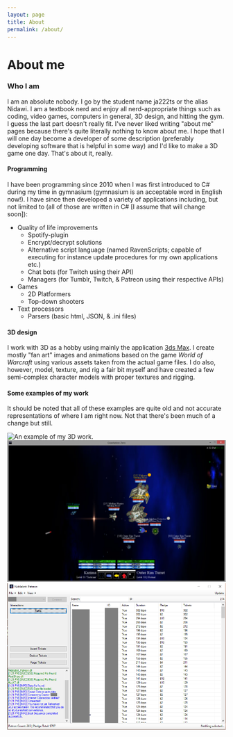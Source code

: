 ```yaml
---
layout: page
title: About
permalink: /about/
---
```

# About me
### Who I am
I am an absolute nobody. I go by the student name ja222ts or the alias Nidawi. I am a textbook nerd and enjoy all nerd-appropriate things such as coding, video games, computers in general, 3D design, and hitting the gym. I guess the last part doesn't really fit. I've never liked writing "about me" pages because there's quite literally nothing to know about me. I hope that I will one day become a developer of some description (preferably developing software that is helpful in some way) and I'd like to make a 3D game one day. That's about it, really.
#### Programming
I have been programming since 2010 when I was first introduced to C# during my time in gymnasium (gymnasium is an acceptable word in English now!). I have since then developed a variety of applications including, but not limited to (all of those are written in C# [I assume that will change soon]):
* Quality of life improvements
  * Spotify-plugin
  * Encrypt/decrypt solutions
  * Alternative script language (named RavenScripts; capable of executing for instance update procedures for my own applications etc.)
  * Chat bots (for Twitch using their API)
  * Managers (for Tumblr, Twitch, & Patreon using their respective APIs)
* Games
  * 2D Platformers
  * Top-down shooters
* Text processors
  * Parsers (basic html, JSON, & .ini files)  

#### 3D design
I work with 3D as a hobby using mainly the application [3ds Max](https://www.autodesk.eu/products/3ds-max/overview). I create mostly "fan art" images and animations based on the game *World of Warcraft* using various assets taken from the actual game files. I do also, however, model, texture, and rig a fair bit myself and have created a few semi-complex character models with proper textures and rigging.

#### Some examples of my work
It should be noted that all of these examples are quite old and not accurate representations of where I am right now. Not that there's been much of a change but still.
<script src="/assets/js/gallery.js" type="text/javascript" defer></script>
<div class="gallery-wrapper">
<img src="/assets/img/about/img1.png" alt="An example of my 3D work.">
<img src="/assets/img/about/img2.png" alt="An example of a 2D game of mine.">
<img src="/assets/img/about/img3.png" alt="An example of the Patreon manager I made.">
</div>